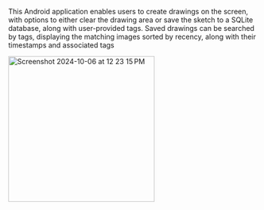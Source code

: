 This Android application enables users to create drawings on the screen, with options to either clear the drawing area or save the sketch to a SQLite database, along with user-provided tags. Saved drawings can be searched by tags, displaying the matching images sorted by recency, along with their timestamps and associated tags

<img width="294" alt="Screenshot 2024-10-06 at 12 23 15 PM" src="https://github.com/user-attachments/assets/0219287f-378e-41e9-b88d-09a1e8e4642b">
